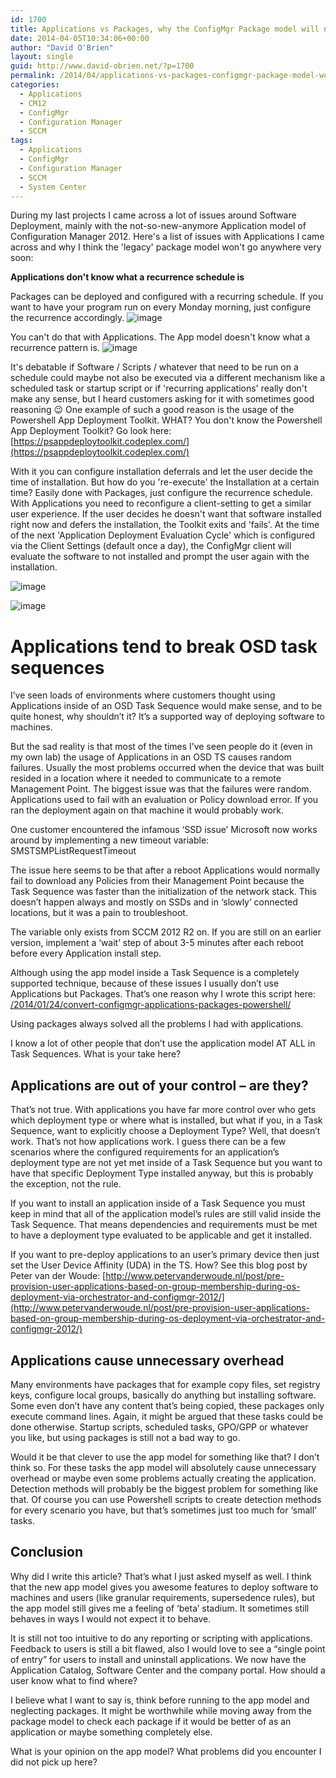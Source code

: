 ```yaml
---
id: 1700
title: Applications vs Packages, why the ConfigMgr Package model will not go anywhere
date: 2014-04-05T10:34:06+00:00
author: "David O'Brien"
layout: single
guid: http://www.david-obrien.net/?p=1700
permalink: /2014/04/applications-vs-packages-configmgr-package-model-wont-go-anywhere/
categories:
  - Applications
  - CM12
  - ConfigMgr
  - Configuration Manager
  - SCCM
tags:
  - Applications
  - ConfigMgr
  - Configuration Manager
  - SCCM
  - System Center
---
```

During my last projects I came across a lot of issues around Software Deployment, mainly with the not-so-new-anymore Application model of Configuration Manager 2012.
Here's a list of issues with Applications I came across and why I think the 'legacy' package model won't go anywhere very soon:

**Applications don't know what a recurrence schedule is**

Packages can be deployed and configured with a recurring schedule. If you want to have your program run on every Monday morning, just configure the recurrence accordingly.
![image](/media/2014/04/040414_2333_1.png)

You can't do that with Applications. The App model doesn't know what a recurrence pattern is.
![image](/media/2014/04/040414_2333_2.png)

It's debatable if Software / Scripts / whatever that need to be run on a schedule could maybe not also be executed via a different mechanism like a scheduled task or startup script or if 'recurring applications' really don't make any sense, but I heard customers asking for it with sometimes good reasoning 😉
One example of such a good reason is the usage of the Powershell App Deployment Toolkit. WHAT? You don't know the Powershell App Deployment Toolkit? Go look here: [https://psappdeploytoolkit.codeplex.com/](https://psappdeploytoolkit.codeplex.com/)

With it you can configure installation deferrals and let the user decide the time of installation. But how do you 're-execute' the Installation at a certain time? Easily done with Packages, just configure the recurrence schedule. With Applications you need to reconfigure a client-setting to get a similar user experience. If the user decides he doesn't want that software installed right now and defers the installation, the Toolkit exits and 'fails'. At the time of the next 'Application Deployment Evaluation Cycle' which is configured via the Client Settings (default once a day), the ConfigMgr client will evaluate the software to not installed and prompt the user again with the installation.

![image](/media/2014/04/040414_2333_3.png)

![image](/media/2014/04/040414_2333_4.png)

# Applications tend to break OSD task sequences

I’ve seen loads of environments where customers thought using Applications inside of an OSD Task Sequence would make sense, and to be quite honest, why shouldn’t it? It’s a supported way of deploying software to machines.

But the sad reality is that most of the times I’ve seen people do it (even in my own lab) the usage of Applications in an OSD TS causes random failures. Usually the most problems occurred when the device that was built resided in a location where it needed to communicate to a remote Management Point. The biggest issue was that the failures were random. Applications used to fail with an evaluation or Policy download error. If you ran the deployment again on that machine it would probably work.

One customer encountered the infamous ‘SSD issue’ Microsoft now works around by implementing a new timeout variable: SMSTSMPListRequestTimeout

The issue here seems to be that after a reboot Applications would normally fail to download any Policies from their Management Point because the Task Sequence was faster than the initialization of the network stack. This doesn’t happen always and mostly on SSDs and in ‘slowly’ connected locations, but it was a pain to troubleshoot.

The variable only exists from SCCM 2012 R2 on. If you are still on an earlier version, implement a ‘wait’ step of about 3-5 minutes after each reboot before every Application install step.

Although using the app model inside a Task Sequence is a completely supported technique, because of these issues I usually don’t use Applications but Packages. That’s one reason why I wrote this script here: [/2014/01/24/convert-configmgr-applications-packages-powershell/](/2014/01/24/convert-configmgr-applications-packages-powershell/)

Using packages always solved all the problems I had with applications.

I know a lot of other people that don’t use the application model AT ALL in Task Sequences. What is your take here?

## Applications are out of your control – are they?

That’s not true. With applications you have far more control over who gets which deployment type or where what is installed, but what if you, in a Task Sequence, want to explicitly choose a Deployment Type? Well, that doesn’t work. That’s not how applications work. I guess there can be a few scenarios where the configured requirements for an application’s deployment type are not yet met inside of a Task Sequence but you want to have that specific Deployment Type installed anyway, but this is probably the exception, not the rule.

If you want to install an application inside of a Task Sequence you must keep in mind that all of the application model’s rules are still valid inside the Task Sequence. That means dependencies and requirements must be met to have a deployment type evaluated to be applicable and get it installed.

If you want to pre-deploy applications to an user’s primary device then just set the User Device Affinity (UDA) in the TS. How? See this blog post by Peter van der Woude: [http://www.petervanderwoude.nl/post/pre-provision-user-applications-based-on-group-membership-during-os-deployment-via-orchestrator-and-configmgr-2012/](http://www.petervanderwoude.nl/post/pre-provision-user-applications-based-on-group-membership-during-os-deployment-via-orchestrator-and-configmgr-2012/)

## Applications cause unnecessary overhead

Many environments have packages that for example copy files, set registry keys, configure local groups, basically do anything but installing software. Some even don’t have any content that’s being copied, these packages only execute command lines. Again, it might be argued that these tasks could be done otherwise. Startup scripts, scheduled tasks, GPO/GPP or whatever you like, but using packages is still not a bad way to go.

Would it be that clever to use the app model for something like that? I don’t think so. For these tasks the app model will absolutely cause unnecessary overhead or maybe even some problems actually creating the application. Detection methods will probably be the biggest problem for something like that. Of course you can use Powershell scripts to create detection methods for every scenario you have, but that’s sometimes just too much for ‘small’ tasks.

## Conclusion

Why did I write this article? That’s what I just asked myself as well. I think that the new app model gives you awesome features to deploy software to machines and users (like granular requirements, supersedence rules), but the app model still gives me a feeling of ‘beta’ stadium. It sometimes still behaves in ways I would not expect it to behave.

It is still not too intuitive to do any reporting or scripting with applications. Feedback to users is still a bit flawed, also I would love to see a “single point of entry” for users to install and uninstall applications. We now have the Application Catalog, Software Center and the company portal. How should a user know what to find where?

I believe what I want to say is, think before running to the app model and neglecting packages. It might be worthwhile while moving away from the package model to check each package if it would be better of as an application or maybe something completely else.

What is your opinion on the app model? What problems did you encounter I did not pick up here?